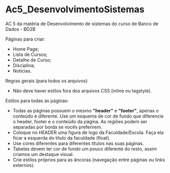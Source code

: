 # Ac5_DesenvolvimentoSistemas
AC 5 da matéria de Desenvolvimento de sistemas do curso de Banco de Dados - BD2B

Páginas para criar:
  - Home Page;
  - Lista de Cursos;
  - Detalhe de Curso;
  - Disciplina;
  - Notícias.
 
Regras gerais (para todos os arquivos)
  - Não deve haver estilos fora dos arquivos CSS (inline ou tagstyle).
  
Estilos para todas as páginas:
  - Todas as páginas possuem o mesmo <b>"header"</b> e <b>"footer"</b>, apenas o conteúdo é diferente. Use um esquema de cor de fundo que diferencie o header, footer e o conteúdo da página. As regiões podem ser separadas por borda se vocês preferirem.
  - Coloque no HEADER uma figura de logo da Faculdade/Escola. Faça ela ficar a esquerda do titulo da faculdade (float).
  - Use cores diferentes para diferentes títulos nas suas páginas.
  - Tabelas devem ter cor de fundo um pouco diferente do resto, assim criamos um destaque visual.
  - Crie estilos próprios para as âncoras (navegação entre páginas ou links externos).
